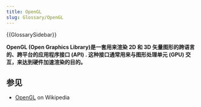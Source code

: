 ```yaml
---
title: OpenGL
slug: Glossary/OpenGL
---
```


{{GlossarySidebar}}

**OpenGL (Open Graphics Library)**是一套用来渲染 2D 和 3D 矢量图形的跨语言的、跨平台的应用程序接口 (API) . 这种接口通常用来与图形处理单元 (GPU) 交互，来达到硬件加速渲染的目的**。**

## 参见

- [OpenGL](https://zh.wikipedia.org/wiki/OpenGL) on Wikipedia
